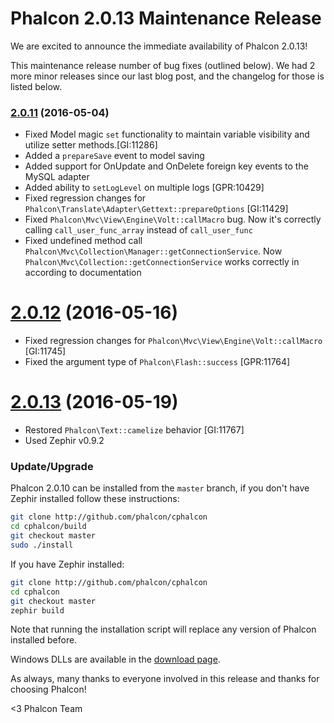 Phalcon 2.0.13 Maintenance Release
==================================

We are excited to announce the immediate availability of Phalcon 2.0.13!

This maintenance release number of bug fixes (outlined below). We had 2 more minor releases since our last blog post, and the changelog for those is listed below.

### [2.0.11](https://github.com/phalcon/cphalcon/releases/tag/phalcon-v2.0.11) (2016-05-04)
- Fixed Model magic `set` functionality to maintain variable visibility and utilize setter methods.[GI:11286]
- Added a `prepareSave` event to model saving
- Added support for OnUpdate and OnDelete foreign key events to the MySQL adapter
- Added ability to `setLogLevel` on multiple logs [GPR:10429]
- Fixed regression changes for `Phalcon\Translate\Adapter\Gettext::prepareOptions` [GI:11429]
- Fixed `Phalcon\Mvc\View\Engine\Volt::callMacro` bug. Now it's correctly calling `call_user_func_array` instead of `call_user_func`
- Fixed undefined method call `Phalcon\Mvc\Collection\Manager::getConnectionService`. Now `Phalcon\Mvc\Collection::getConnectionService` works correctly in according to documentation

# [2.0.12](https://github.com/phalcon/cphalcon/releases/tag/phalcon-v2.0.12) (2016-05-16)
- Fixed regression changes for `Phalcon\Mvc\View\Engine\Volt::callMacro` [GI:11745]
- Fixed the argument type of `Phalcon\Flash::success` [GPR:11764]

# [2.0.13](https://github.com/phalcon/cphalcon/releases/tag/phalcon-v2.0.13) (2016-05-19)
- Restored `Phalcon\Text::camelize` behavior [GI:11767]
- Used Zephir v0.9.2

### Update/Upgrade

Phalcon 2.0.10 can be installed from the `master` branch, if you don't have Zephir installed follow these instructions:

```sh
git clone http://github.com/phalcon/cphalcon
cd cphalcon/build
git checkout master
sudo ./install
```

If you have Zephir installed:

```sh
git clone http://github.com/phalcon/cphalcon
cd cphalcon
git checkout master
zephir build
```

Note that running the installation script will replace any version of Phalcon installed before.

Windows DLLs are available in the [download page](https://phalconphp.com/en/download/windows).

As always, many thanks to everyone involved in this release and thanks for choosing Phalcon!

<3 Phalcon Team
